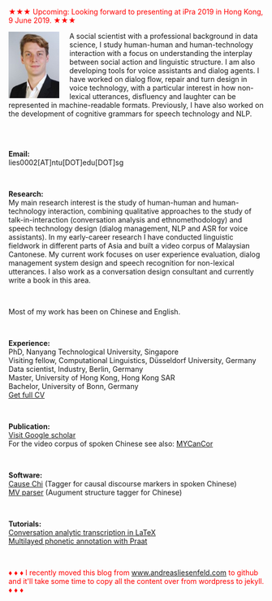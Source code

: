 <font color="red">&#9733;&#9733;&#9733; Upcoming: Looking forward to presenting at iPra 2019 in Hong Kong, 9 June 2019. &#9733;&#9733;&#9733;</font><br />

<p><img src="pic.jpg" alt="Picture" style="float:left;border:2;margin-right: 20px;">

A social scientist with a professional background in data science, I study human-human and human-technology interaction with a focus on understanding the interplay between social action and linguistic structure. I am also developing tools for voice assistants and dialog agents. I have worked on dialog flow, repair and turn design in voice technology, with a particular interest in how non-lexical utterances, disfluency and laughter can be represented in machine-readable formats. Previously, I  have also worked on the development of cognitive grammars for speech technology and NLP. <br />

<br />
<br />

<b>Email:</b> <br> 
lies0002[AT]ntu[DOT]edu[DOT]sg<br>

<br />

<b>Research:</b> <br>
My main research interest is the study of human-human and human-technology interaction, combining qualitative approaches to the study of talk-in-interaction (conversation analysis and ethnomethodology) and speech technology design (dialog management, NLP and ASR for voice assistants). In my early-career research I have conducted linguistic fieldwork in different parts of Asia and built a video corpus of Malaysian Cantonese. My current work focuses on user experience evaluation, dialog management system design and speech recognition for non-lexical utterances. I also work as a conversation design consultant and currently write a book in this area.<br />

<br />

Most of my work has been on Chinese and English.<br />

<br />

<b>Experience:</b> <br>
PhD, Nanyang Technological University, Singapore<br>
Visiting fellow, Computational Linguistics, Düsseldorf University, Germany<br>
Data scientist, Industry, Berlin, Germany<br>
Master, University of Hong Kong, Hong Kong SAR <br>
Bachelor, University of Bonn, Germany<br />
<a href="mailto:lies0002[AT]ntu[DOT]edu[DOT]sg">Get full CV</a><br>

<br />

<b>Publication:</b> <br />
<a href="https://scholar.google.com/citations?user=pMjOZNsAAAAJ">Visit Google scholar</a><br />
For the video corpus of spoken Chinese see also: <a href="https://liesenf.github.io/mycancor">MYCanCor</a><br />

<br />

<b>Software:</b><br>
<a href="https://liesenf.github.io/toolstutorials">Cause Chi</a> (Tagger for causal discourse markers in spoken Chinese)<br>
<a href="https://liesenf.github.io/toolstutorials">MV parser</a> (Augument structure tagger for Chinese) <br>

<br />

<b>Tutorials:</b><br>
<a href="https://liesenf.github.io/toolstutorials">Conversation analytic transcription in LaTeX</a><br>
<a href="https://liesenf.github.io/toolstutorials">Multilayed phonetic annotation with Praat</a><br>

<br />

<font color="red">&#9830; &#9830; &#9830; I recently moved this blog from www.andreasliesenfeld.com to github and it'll take some time to copy all the content over from wordpress to jekyll. &#9830; &#9830; &#9830;</font><br />

<br />
